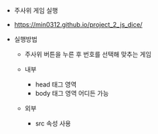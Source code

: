 + 주사위 게임 실행
+ https://min0312.github.io/project_2_js_dice/

+ 실행방법
  + 주사위 버튼을 누른 후 번호를 선택해 맞추는 게임


  + 내부
    + head 태그 영역
    + body 태그 영역 어디든 가능
    
  + 외부
    + src 속성 사용
